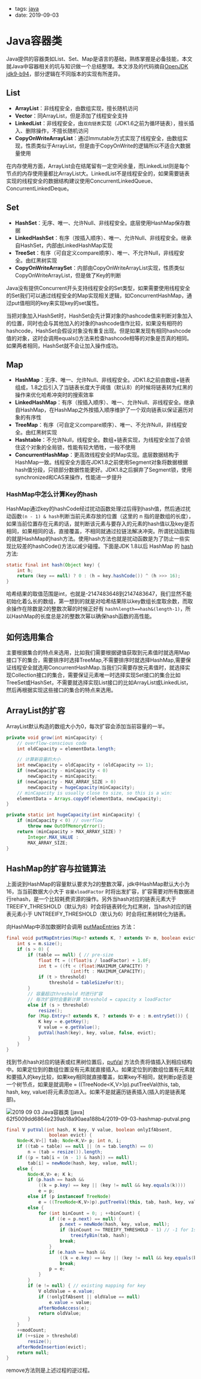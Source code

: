 - tags: [java](/tags.md#java)
- date: 2019-09-03

# Java容器类

Java提供的容器类如List、Set、Map是语言的基础，熟练掌握是必备技能，本文就Java中容器相关的坑与知识做一个总结整理。本文涉及的代码摘自[OpenJDK jdk9-b94](https://github.com/openjdk/jdk/tree/jdk9-b94)，部分逻辑在不同版本的实现有所差异。

## List

- **ArrayList**：非线程安全，由数组实现，擅长随机访问
- **Vector**：同ArrayList，但是添加了线程安全支持
- **LinkedList**：非线程安全，由`双向链表`实现（JDK1.6之前为循环链表），擅长插入、删除操作，不擅长随机访问
- **CopyOnWriteArrayList**：通过Immutable方式实现了线程安全，由数组实现，性质类似于ArrayList，但是由于CopyOnWrite的逻辑所以不适合大数据量使用

在内存使用方面，ArrayList会在结尾留有一定空闲余量，而LinkedList则是每个节点的内存使用量都比ArrayList大。LinkedList不是线程安全的，如果需要链表实现的线程安全的数据结构建议使用ConcurrentLinkedQueue、ConcurrentLinkedDeque。

## Set

- **HashSet**：无序、唯一、允许Null、非线程安全。底层使用HashMap保存数据
- **LinkedHashSet**：有序（按插入顺序）、唯一、允许Null、非线程安全。继承自HashSet，内部由LinkedHashMap实现
- **TreeSet**：有序（可自定义compare顺序）、唯一、不允许Null，非线程安全。由红黑树实现
- **CopyOnWriteArraySet**：内部由CopyOnWriteArrayList实现，性质类似CopyOnWriteArrayList，但是做了Key的判断

Java没有提供Concurrent开头支持线程安全的Set类型，如果需要使用线程安全的Set我们可以通过线程安全的Map实现相关逻辑，如ConcurrentHashMap，通过put值相同的key来实现key的set属性。

当把对象加入HashSet时，HashSet会先计算对象的hashcode值来判断对象加入的位置，同时也会与其他加入的对象的hashcode值作比较，如果没有相符的hashcode，HashSet会假设对象没有重复出现。但是如果发现有相同hashcode值的对象，这时会调用equals()方法来检查hashcode相等的对象是否真的相同。如果两者相同，HashSet就不会让加入操作成功。

## Map

- **HashMap**：无序、唯一、允许Null、非线程安全。JDK1.8之前由数组+链表组成，1.8之后引入了当链表长度大于阈值（默认8）的时候将链表转为红黑的操作来优化哈希冲突时的搜索效率
- **LinkedHashMap**：有序（按插入顺序）、唯一、允许Null、非线程安全。继承自HashMap，在HashMap之外按插入顺序维护了一个双向链表以保证遍历对象的有序性
- **TreeMap**：有序（可自定义compare顺序）、唯一、不允许Null，非线程安全。由红黑树实现
- **Hashtable**：不允许Null，线程安全。数组+链表实现，为线程安全加了会锁住这个对象的全局锁，性能有较大牺牲，一般不使用
- **ConcurrentHashMap**：更高效线程安全的Map实现。底层数据结构于HashMap一致。线程安全方面在JDK1.8之前使用Segment对象将数据根据hash值分段，只锁部分数据性能更好。JDK1.8之后摒弃了Segment锁，使用synchronized和CAS来操作，性能进一步提升

### HashMap中怎么计算Key的hash

HashMap通过key的hashCode经过扰动函数处理过后得到hash值，然后通过扰动函数`(n - 1) & hash`判断当前元素存放的位置（这里的 n 指的是数组的长度），如果当前位置存在元素的话，就判断该元素与要存入的元素的hash值以及key是否相同，如果相同的话，直接覆盖，不相同就通过拉链法解决冲突。所谓扰动函数指的就是HashMap的hash方法。使用hash方法也就是扰动函数是为了防止一些实现比较差的hashCode()方法以减少碰撞。下面是JDK 1.8以后 HashMap 的 [hash](https://github.com/openjdk/jdk/blob/jdk9-b94/jdk/src/java.base/share/classes/java/util/HashMap.java#L336) 方法:

```java
static final int hash(Object key) {
    int h;
    return (key == null) ? 0 : (h = key.hashCode()) ^ (h >>> 16);
}

```

哈希结果的取值范围是int，也就是-2147483648到2147483647，我们显然不能初始化着么长的数组，第一想到的就是对哈希结果除以key数组长度取余数，而取余操作在除数是2的整数次幂的时候正好有 `hash%length==hash&(length-1)`，所以HashMap的长度总是2的整数次幂以确保hash函数的高性能。

## 如何选用集合

主要根据集合的特点来选用，比如我们需要根据键值获取到元素值时就选用Map接口下的集合，需要排序时选择TreeMap,不需要排序时就选择HashMap,需要保证线程安全就选用ConcurrentHashMap.当我们只需要存放元素值时，就选择实现Collection接口的集合，需要保证元素唯一时选择实现Set接口的集合比如TreeSet或HashSet，不需要就选择实现List接口的比如ArrayList或LinkedList，然后再根据实现这些接口的集合的特点来选用。

## ArrayList的扩容

ArrayList默认构造的数组大小为0，每次扩容会添加当前容量的一半。

```java
private void grow(int minCapacity) {
    // overflow-conscious code
    int oldCapacity = elementData.length;

    // 计算新容量的大小
    int newCapacity = oldCapacity + (oldCapacity >> 1);
    if (newCapacity - minCapacity < 0)
        newCapacity = minCapacity;
    if (newCapacity - MAX_ARRAY_SIZE > 0)
        newCapacity = hugeCapacity(minCapacity);
    // minCapacity is usually close to size, so this is a win:
    elementData = Arrays.copyOf(elementData, newCapacity);
}

private static int hugeCapacity(int minCapacity) {
    if (minCapacity < 0) // overflow
        throw new OutOfMemoryError();
    return (minCapacity > MAX_ARRAY_SIZE) ?
        Integer.MAX_VALUE :
        MAX_ARRAY_SIZE;
}

```

## HashMap的扩容与拉链算法

上面说到HashMap的容量默认要求为2的整数次幂，jdk中HashMap默认大小为16，当当前数据大小大于 `容量xloadFactor` 时将出发扩容，扩容需要对所有数据进行rehash，是一个比较耗费资源的操作。另外当hash对应的链表元素大于 TREEIFY_THRESHOLD（默认为8）时会将链表转化为红黑树，当hash对应的链表元素小于 UNTREEIFY_THRESHOLD（默认为6）时会将红黑树转化为链表。

向HashMap中添加数据时会调用 [putMapEntries](https://github.com/openjdk/jdk/blob/jdk9-b94/jdk/src/java.base/share/classes/java/util/HashMap.java#L499) 方法：

```java
final void putMapEntries(Map<? extends K, ? extends V> m, boolean evict) {
    int s = m.size();
    if (s > 0) {
        if (table == null) { // pre-size
            float ft = ((float)s / loadFactor) + 1.0F;
            int t = ((ft < (float)MAXIMUM_CAPACITY) ?
                        (int)ft : MAXIMUM_CAPACITY);
            if (t > threshold)
                threshold = tableSizeFor(t);
        }
        // 容量超过threshold 时进行扩容
        // 每次扩容时会重新计算 threshold = capacity x loadFactor
        else if (s > threshold)
            resize();
        for (Map.Entry<? extends K, ? extends V> e : m.entrySet()) {
            K key = e.getKey();
            V value = e.getValue();
            putVal(hash(key), key, value, false, evict);
        }
    }
}

```

找到节点hash对应的链表或红黑树位置后，[putVal](https://github.com/openjdk/jdk/blob/jdk9-b94/jdk/src/java.base/share/classes/java/util/HashMap.java#L624) 方法负责将值插入到相应结构中。如果定位到的数组位置没有元素就直接插入。如果定位到的数组位置有元素就和要插入的key比较，如果key相同就直接覆盖，如果key不相同，就判断p是否是一个树节点，如果是就调用e = ((TreeNode<K,V>)p).putTreeVal(this, tab, hash, key, value)将元素添加进入。如果不是就遍历链表插入(插入的是链表尾部)。

![2019 09 03 Java容器类 [java] 62f5009dd6864e239ab18a90aea188b4/2019-09-03-hashmap-putval.png](/images/2019-09-03-1.png)

```java
final V putVal(int hash, K key, V value, boolean onlyIfAbsent,
                boolean evict) {
    Node<K,V>[] tab; Node<K,V> p; int n, i;
    if ((tab = table) == null || (n = tab.length) == 0)
        n = (tab = resize()).length;
    if ((p = tab[i = (n - 1) & hash]) == null)
        tab[i] = newNode(hash, key, value, null);
    else {
        Node<K,V> e; K k;
        if (p.hash == hash &&
            ((k = p.key) == key || (key != null && key.equals(k))))
            e = p;
        else if (p instanceof TreeNode)
            e = ((TreeNode<K,V>)p).putTreeVal(this, tab, hash, key, value);
        else {
            for (int binCount = 0; ; ++binCount) {
                if ((e = p.next) == null) {
                    p.next = newNode(hash, key, value, null);
                    if (binCount >= TREEIFY_THRESHOLD - 1) // -1 for 1st
                        treeifyBin(tab, hash);
                    break;
                }
                if (e.hash == hash &&
                    ((k = e.key) == key || (key != null && key.equals(k))))
                    break;
                p = e;
            }
        }
        if (e != null) { // existing mapping for key
            V oldValue = e.value;
            if (!onlyIfAbsent || oldValue == null)
                e.value = value;
            afterNodeAccess(e);
            return oldValue;
        }
    }
    ++modCount;
    if (++size > threshold)
        resize();
    afterNodeInsertion(evict);
    return null;
}

```

remove方法则是上述过程的逆过程。